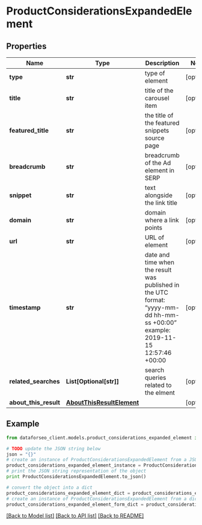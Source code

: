# ProductConsiderationsExpandedElement


## Properties

Name | Type | Description | Notes
------------ | ------------- | ------------- | -------------
**type** | **str** | type of element | [optional] 
**title** | **str** | title of the carousel item | [optional] 
**featured_title** | **str** | the title of the featured snippets source page | [optional] 
**breadcrumb** | **str** | breadcrumb of the Ad element in SERP | [optional] 
**snippet** | **str** | text alongside the link title | [optional] 
**domain** | **str** | domain where a link points | [optional] 
**url** | **str** | URL of element | [optional] 
**timestamp** | **str** | date and time when the result was published in the UTC format: “yyyy-mm-dd hh-mm-ss +00:00” example: 2019-11-15 12:57:46 +00:00 | [optional] 
**related_searches** | **List[Optional[str]]** | search queries related to the elment | [optional] 
**about_this_result** | [**AboutThisResultElement**](AboutThisResultElement.md) |  | [optional] 

## Example

```python
from dataforseo_client.models.product_considerations_expanded_element import ProductConsiderationsExpandedElement

# TODO update the JSON string below
json = "{}"
# create an instance of ProductConsiderationsExpandedElement from a JSON string
product_considerations_expanded_element_instance = ProductConsiderationsExpandedElement.from_json(json)
# print the JSON string representation of the object
print ProductConsiderationsExpandedElement.to_json()

# convert the object into a dict
product_considerations_expanded_element_dict = product_considerations_expanded_element_instance.to_dict()
# create an instance of ProductConsiderationsExpandedElement from a dict
product_considerations_expanded_element_form_dict = product_considerations_expanded_element.from_dict(product_considerations_expanded_element_dict)
```
[[Back to Model list]](../README.md#documentation-for-models) [[Back to API list]](../README.md#documentation-for-api-endpoints) [[Back to README]](../README.md)


